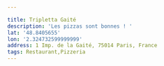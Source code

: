 ```yaml
---

title: Tripletta Gaité
description: 'Les pizzas sont bonnes ! '
lat: '48.8405655'
lon: '2.324732599999999'
address: 1 Imp. de la Gaité, 75014 Paris, France
tags: Restaurant,Pizzeria
---
```

